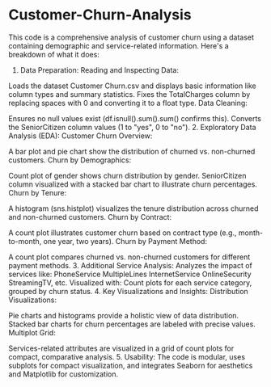 # Customer-Churn-Analysis
This code is a comprehensive analysis of customer churn using a dataset containing demographic and service-related information. Here's a breakdown of what it does:

1. Data Preparation:
Reading and Inspecting Data:

Loads the dataset Customer Churn.csv and displays basic information like column types and summary statistics.
Fixes the TotalCharges column by replacing spaces with 0 and converting it to a float type.
Data Cleaning:

Ensures no null values exist (df.isnull().sum().sum() confirms this).
Converts the SeniorCitizen column values (1 to "yes", 0 to "no").
2. Exploratory Data Analysis (EDA):
Customer Churn Overview:

A bar plot and pie chart show the distribution of churned vs. non-churned customers.
Churn by Demographics:

Count plot of gender shows churn distribution by gender.
SeniorCitizen column visualized with a stacked bar chart to illustrate churn percentages.
Churn by Tenure:

A histogram (sns.histplot) visualizes the tenure distribution across churned and non-churned customers.
Churn by Contract:

A count plot illustrates customer churn based on contract type (e.g., month-to-month, one year, two years).
Churn by Payment Method:

A count plot compares churned vs. non-churned customers for different payment methods.
3. Additional Service Analysis:
Analyzes the impact of services like:
PhoneService
MultipleLines
InternetService
OnlineSecurity
StreamingTV, etc.
Visualized with:
Count plots for each service category, grouped by churn status.
4. Key Visualizations and Insights:
Distribution Visualizations:

Pie charts and histograms provide a holistic view of data distribution.
Stacked bar charts for churn percentages are labeled with precise values.
Multiplot Grid:

Services-related attributes are visualized in a grid of count plots for compact, comparative analysis.
5. Usability:
The code is modular, uses subplots for compact visualization, and integrates Seaborn for aesthetics and Matplotlib for customization.
